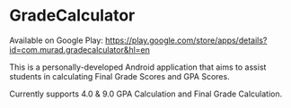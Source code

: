 GradeCalculator
===============
Available on Google Play: https://play.google.com/store/apps/details?id=com.murad.gradecalculator&hl=en

This is a personally-developed Android application that aims to assist students in calculating Final Grade Scores and GPA Scores. 

Currently supports 4.0 & 9.0 GPA Calculation and Final Grade Calculation.
